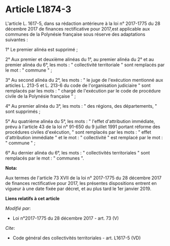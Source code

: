 # Article L1874-3

L'article L. 1617-5,  dans sa rédaction antérieure à la loi n° 2017-1775 du 28 décembre 2017 de finances rectificative pour
2017,est applicable aux communes de la Polynésie française sous réserve des adaptations suivantes :

1° Le premier alinéa est supprimé ;

2° Aux premier et deuxième alinéas du 1°, au premier alinéa du 2° et au premier alinéa du 6°, les mots : " collectivité
territoriale " sont remplacés par le mot : " commune " ;

3° Au second alinéa du 2°, les mots : " le juge de l'exécution mentionné aux articles L. 213-5 et L. 213-6 du code de
l'organisation judiciaire " sont remplacés par les mots : " chargé de l'exécution par le code de procédure civile de la
Polynésie française " ;

4° Au premier alinéa du 3°, les mots : " des régions, des départements, " sont supprimés ;

5° Au quatrième alinéa du 5°, les mots : " l'effet d'attribution immédiate, prévu à l'article 43 de la loi n° 91-650 du 9
juillet 1991 portant réforme des procédures civiles d'exécution, " sont remplacés par les mots : " effet d'attribution
immédiate " et le mot : " collectivité " est remplacé par le mot : " commune " ;

6° Au dernier alinéa du 6°, les mots : " collectivités territoriales " sont remplacés par le mot : " communes ".

**Nota:**

Aux termes de l'article 73 XVII de la loi n° 2017-1775 du 28 décembre 2017 de finances rectificative pour 2017, les présentes
dispositions entrent en vigueur à une date fixée par décret, et au plus tard le 1er janvier 2019.

**Liens relatifs à cet article**

_Modifié par_:

  - Loi n°2017-1775 du 28 décembre 2017 - art. 73 (V)

_Cite_:

  - Code général des collectivités territoriales - art. L1617-5 (VD)

